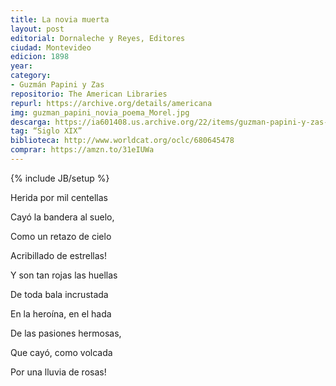 ```yaml
---
title: La novia muerta 
layout: post
editorial: Dornaleche y Reyes, Editores
ciudad: Montevideo
edicion: 1898
year:
category:
- Guzmán Papini y Zas
repositorio: The American Libraries
repurl: https://archive.org/details/americana
img: guzman_papini_novia_poema_Morel.jpg
descarga: https://ia601408.us.archive.org/22/items/guzman-papini-y-zas-la-novia-muerta/Guzm%C3%A1n%20Papini%20y%20Zas%20-%20La%20novia%20muerta.pdf
tag: “Siglo XIX”
biblioteca: http://www.worldcat.org/oclc/680645478
comprar: https://amzn.to/31eIUWa
---
```

{% include JB/setup %}

Herida por mil centellas
 
Cayó la bandera al suelo,

Como un retazo de cielo
 
Acribillado de estrellas!
 
Y son tan rojas las huellas
 
De toda bala incrustada
 
En la heroína, en el hada
 
De las pasiones hermosas,
 
Que cayó, como volcada
 
Por una lluvia de rosas!
